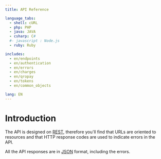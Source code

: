 ```yaml
---
title: API Reference

language_tabs:
  - shell: cURL
  - php: PHP
  - java: JAVA
  - csharp: C#
  #- javascript : Node.js
  - ruby: Ruby

includes:
  - en/endpoints
  - en/authentication
  - en/errors
  - en/charges
  - en/qropay
  - en/tokens
  - en/common_objects

lang: EN
---
```


# Introduction

The API is designed on [REST](http://es.wikipedia.org/wiki/Representational_State_Transfer),  therefore you'll find that URLs are oriented to resources and that HTTP response codes are used to indicate errors in the API.

All the API responses are in [JSON](http://www.json.org/) format, including the errors.

<!---
In the case to use the existents API clients ([Java](https://github.com/open-pay/bancomer-java), [Php](https://github.com/open-pay/bancomer-php), [C#](https://github.com/open-pay/bancomer-dotnet), [Python](https://github.com/open-pay/bancomer-python), [Ruby](https://github.com/open-pay/bancomer-ruby), [NodeJS](https://github.com/open-pay/bancomer-node)), the responses are specifically of type defined in the clients and their respective languajes.
-->